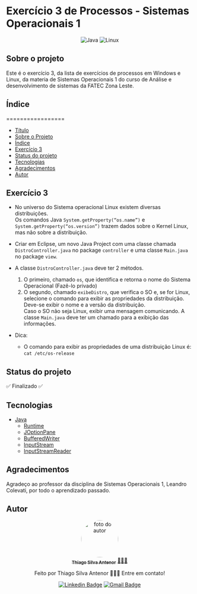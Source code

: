 # Exercício 3 de Processos - Sistemas Operacionais 1

<div align="center">
  
![Java](https://img.shields.io/badge/java-%23ED8B00.svg?style=for-the-badge&logo=openjdk&logoColor=white)
![Linux](https://img.shields.io/badge/Linux-000?style=for-the-badge&logo=linux&logoColor=FCC624)

</div>

## Sobre o projeto
Este é o exercício 3, da lista de exercícios de processos em Windows e Linux, da materia de Sistemas Operacionais 1 do curso de Análise e desenvolvimento de sistemas da FATEC Zona Leste.

## Índice
=================
<!--ts-->
* [Título](#exercício-3-de-processos---sistemas-operacionais-1)
* [Sobre o Projeto](#sobre-o-projeto)
* [Índice](#índice)
* [Exercício 3](#exercício-3)
* [Status do projeto](#status-do-projeto)
* [Tecnologias](#tecnologias)
* [Agradecimentos](#agradecimentos)
* [Autor](#autor)
<!--te-->

## Exercício 3

* No universo do Sistema operacional Linux existem diversas distribuições.<br> Os comandos Java
`System.getProperty(“os.name”)` e `System.getProperty(“os.version”)` trazem dados sobre o
Kernel Linux, mas não sobre a distribuição.

* Criar em Eclipse, um novo Java Project com uma classe chamada `DistroController.java` no
package `controller` e uma classe `Main.java` no package `view`.

* A classe `DistroController.java` deve ter 2 métodos.
  1) O primeiro, chamado `os`, que identifica e retorna o nome do Sistema Operacional (Fazê-lo
  privado)
  2) O segundo, chamado `exibeDistro`, que verifica o SO e, se for Linux, selecione o comando para
  exibir as propriedades da distribuição. Deve-se exibir o nome e a versão da distribuição.<br>
  Caso o SO não seja Linux, exibir uma mensagem comunicando.
  A classe `Main.java` deve ter um chamado para a exibição das informações.

* Dica:
  - O comando para exibir as propriedades de uma distribuição Linux é: `cat /etc/os-release`


## Status do projeto
✅ Finalizado ✅

## Tecnologias
- [Java](https://www.oracle.com/br/java/)
  - [Runtime](https://docs.oracle.com/javase/8/docs/api/java/lang/Runtime.html)
  - [JOptionPane](https://docs.oracle.com/javase/8/docs/api/javax/swing/JOptionPane.html)
  - [BufferedWriter](https://docs.oracle.com/javase/8/docs/api/java/io/BufferedWriter.html)
  - [InputStream](https://docs.oracle.com/javase/8/docs/api/java/io/InputStream.html)
  - [InputStreamReader](https://docs.oracle.com/javase/8/docs/api/java/io/InputStreamReader.html)

## Agradecimentos
Agradeço ao professor da disciplina de Sistemas Operacionais 1, Leandro Colevati, por todo o aprendizado passado.

## Autor

<div align="center">
<a href="https://www.linkedin.com/in/thiago-antenor/">
<img style="border-radius: 50%;" src="https://avatars.githubusercontent.com/u/99970279?v=4" width="100px;" alt="foto do autor"/>
 <br />
 <sub><b>Thiago Silva Antenor</b></sub></a> <a href="https://www.linkedin.com/in/thiago-antenor/" title="Linkedin"> 🧑🏾‍💻</a>


Feito por Thiago Silva Antenor 👨🏾‍💻 Entre em contato!

[![Linkedin Badge](https://img.shields.io/badge/-Thiago-blue?style=flat-square&logo=Linkedin&logoColor=white&link=https://www.linkedin.com/in/thiago-antenor/)](https://www.linkedin.com/in/thiago-antenor/) 
[![Gmail Badge](https://img.shields.io/badge/-thiagoantenor31@gmail.com-c14438?style=flat-square&logo=Gmail&logoColor=white&link=mailto:thiagoantenor31.com)](mailto:thiagoantenor31.com)
</div>
